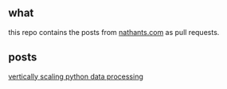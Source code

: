 ## what

this repo contains the posts from [nathants.com](https://nathants.com/posts) as pull requests.

## posts

[vertically scaling python data processing](https://github.com/nathants/posts/pull/1)
